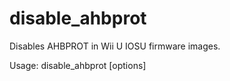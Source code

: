 # disable_ahbprot

Disables AHBPROT in Wii U IOSU firmware images.

Usage: disable_ahbprot [options] <file>
